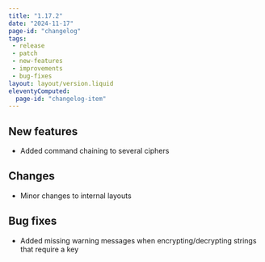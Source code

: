 ```yaml
---
title: "1.17.2"
date: "2024-11-17"
page-id: "changelog"
tags: 
 - release
 - patch
 - new-features
 - improvements
 - bug-fixes
layout: layout/version.liquid
eleventyComputed:
  page-id: "changelog-item"
---
```

## New features
- Added command chaining to several ciphers

## Changes
- Minor changes to internal layouts

## Bug fixes
- Added missing warning messages when encrypting/decrypting strings that require a key